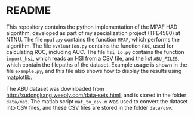 # README

This repository contains the python implementation of the MPAF HAD algorithm, developed as part of my specialization project (TFE4580) at NTNU. The file `mpaf.py` contains the function `MPAF`, which performs the algorithm. The file `evaluation.py` contains the function `ROC`, used for calculating ROC, including AUC. The file `hsi_io.py` contains the function `import_hsi`, which reads an HSI from a CSV file, and the list `ABU_FILES`, which contain the filepaths of the dataset. Example usage is shown in the file `example.py`, and this file also shows how to display the results using matplotlib.

The ABU dataset was downloaded from http://xudongkang.weebly.com/data-sets.html, and is stored in the folder `data/mat`. The matlab script `mat_to_csv.m` was used to convert the dataset into CSV files, and these CSV files are stored in the folder `data/csv`.

